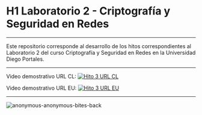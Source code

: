 
# H1 Laboratorio 2 - Criptografía y Seguridad en Redes
---

Este repositorio corresponde al desarrollo de los hitos correspondientes al Laboratorio 2 del curso Criptografía y Seguridad en Redes en la Universidad Diego Portales.

---

Video demostrativo URL CL:
[![Hito 3 URL CL](https://img.youtube.com/vi/6CijZ7ge8UM/maxresdefault.jpg)](https://www.youtube.com/watch?v=6CijZ7ge8UM)

Video demostrativo URL EU:
[![Hito 3 URL EU](https://img.youtube.com/vi/ogoWSj8_ljg/maxresdefault.jpg)](https://www.youtube.com/watch?v=ogoWSj8_ljg)

---

![anonymous-anonymous-bites-back](https://user-images.githubusercontent.com/32229634/164331161-b0faca33-3b03-4b5d-8ec8-c91d1740f77e.gif)
  
